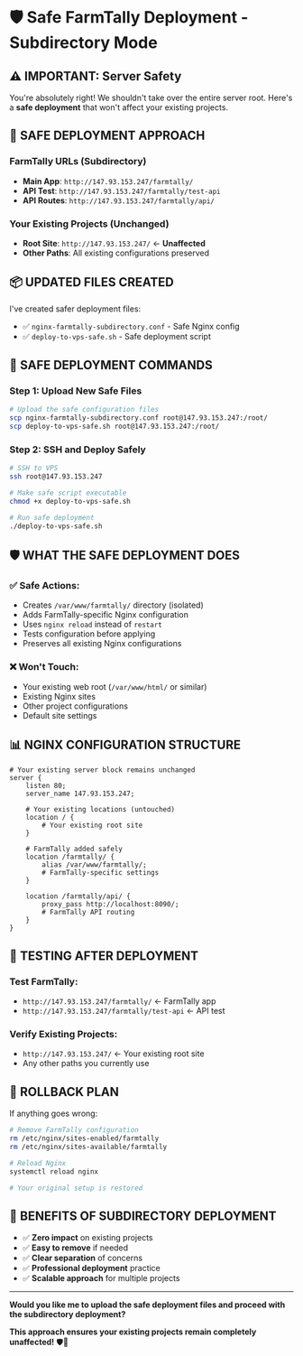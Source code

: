 # 🛡️ Safe FarmTally Deployment - Subdirectory Mode

## ⚠️ **IMPORTANT: Server Safety**

You're absolutely right! We shouldn't take over the entire server root. Here's a **safe deployment** that won't affect your existing projects.

## 🎯 **SAFE DEPLOYMENT APPROACH**

### **FarmTally URLs (Subdirectory)**
- **Main App**: `http://147.93.153.247/farmtally/`
- **API Test**: `http://147.93.153.247/farmtally/test-api`
- **API Routes**: `http://147.93.153.247/farmtally/api/`

### **Your Existing Projects (Unchanged)**
- **Root Site**: `http://147.93.153.247/` ← **Unaffected**
- **Other Paths**: All existing configurations preserved

## 📦 **UPDATED FILES CREATED**

I've created safer deployment files:
- ✅ `nginx-farmtally-subdirectory.conf` - Safe Nginx config
- ✅ `deploy-to-vps-safe.sh` - Safe deployment script

## 🚀 **SAFE DEPLOYMENT COMMANDS**

### **Step 1: Upload New Safe Files**
```bash
# Upload the safe configuration files
scp nginx-farmtally-subdirectory.conf root@147.93.153.247:/root/
scp deploy-to-vps-safe.sh root@147.93.153.247:/root/
```

### **Step 2: SSH and Deploy Safely**
```bash
# SSH to VPS
ssh root@147.93.153.247

# Make safe script executable
chmod +x deploy-to-vps-safe.sh

# Run safe deployment
./deploy-to-vps-safe.sh
```

## 🛡️ **WHAT THE SAFE DEPLOYMENT DOES**

### **✅ Safe Actions:**
- Creates `/var/www/farmtally/` directory (isolated)
- Adds FarmTally-specific Nginx configuration
- Uses `nginx reload` instead of `restart`
- Tests configuration before applying
- Preserves all existing Nginx configurations

### **❌ Won't Touch:**
- Your existing web root (`/var/www/html/` or similar)
- Existing Nginx sites
- Other project configurations
- Default site settings

## 📊 **NGINX CONFIGURATION STRUCTURE**

```nginx
# Your existing server block remains unchanged
server {
    listen 80;
    server_name 147.93.153.247;
    
    # Your existing locations (untouched)
    location / {
        # Your existing root site
    }
    
    # FarmTally added safely
    location /farmtally/ {
        alias /var/www/farmtally/;
        # FarmTally-specific settings
    }
    
    location /farmtally/api/ {
        proxy_pass http://localhost:8090/;
        # FarmTally API routing
    }
}
```

## 🎯 **TESTING AFTER DEPLOYMENT**

### **Test FarmTally:**
- `http://147.93.153.247/farmtally/` ← FarmTally app
- `http://147.93.153.247/farmtally/test-api` ← API test

### **Verify Existing Projects:**
- `http://147.93.153.247/` ← Your existing root site
- Any other paths you currently use

## 🚨 **ROLLBACK PLAN**

If anything goes wrong:
```bash
# Remove FarmTally configuration
rm /etc/nginx/sites-enabled/farmtally
rm /etc/nginx/sites-available/farmtally

# Reload Nginx
systemctl reload nginx

# Your original setup is restored
```

## 🎉 **BENEFITS OF SUBDIRECTORY DEPLOYMENT**

- ✅ **Zero impact** on existing projects
- ✅ **Easy to remove** if needed
- ✅ **Clear separation** of concerns
- ✅ **Professional deployment** practice
- ✅ **Scalable approach** for multiple projects

---

**Would you like me to upload the safe deployment files and proceed with the subdirectory deployment?**

**This approach ensures your existing projects remain completely unaffected!** 🛡️🌾